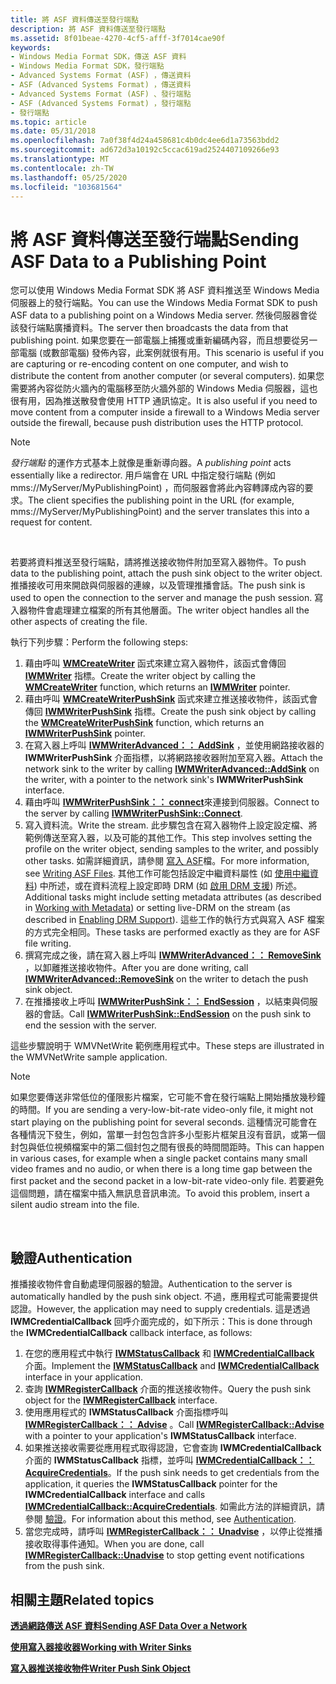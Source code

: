 ```yaml
---
title: 將 ASF 資料傳送至發行端點
description: 將 ASF 資料傳送至發行端點
ms.assetid: 8f01beae-4270-4cf5-afff-3f7014cae90f
keywords:
- Windows Media Format SDK，傳送 ASF 資料
- Windows Media Format SDK，發行端點
- Advanced Systems Format (ASF) ，傳送資料
- ASF (Advanced Systems Format) ，傳送資料
- Advanced Systems Format (ASF) 、發行端點
- ASF (Advanced Systems Format) ，發行端點
- 發行端點
ms.topic: article
ms.date: 05/31/2018
ms.openlocfilehash: 7a0f38f4d24a458681c4b0dc4ee6d1a73563bdd2
ms.sourcegitcommit: ad672d3a10192c5ccac619ad2524407109266e93
ms.translationtype: MT
ms.contentlocale: zh-TW
ms.lasthandoff: 05/25/2020
ms.locfileid: "103681564"
---
```

# <a name="sending-asf-data-to-a-publishing-point"></a><span data-ttu-id="5a901-110">將 ASF 資料傳送至發行端點</span><span class="sxs-lookup"><span data-stu-id="5a901-110">Sending ASF Data to a Publishing Point</span></span>

<span data-ttu-id="5a901-111">您可以使用 Windows Media Format SDK 將 ASF 資料推送至 Windows Media 伺服器上的發行端點。</span><span class="sxs-lookup"><span data-stu-id="5a901-111">You can use the Windows Media Format SDK to push ASF data to a publishing point on a Windows Media server.</span></span> <span data-ttu-id="5a901-112">然後伺服器會從該發行端點廣播資料。</span><span class="sxs-lookup"><span data-stu-id="5a901-112">The server then broadcasts the data from that publishing point.</span></span> <span data-ttu-id="5a901-113">如果您要在一部電腦上捕獲或重新編碼內容，而且想要從另一部電腦 (或數部電腦) 發佈內容，此案例就很有用。</span><span class="sxs-lookup"><span data-stu-id="5a901-113">This scenario is useful if you are capturing or re-encoding content on one computer, and wish to distribute the content from another computer (or several computers).</span></span> <span data-ttu-id="5a901-114">如果您需要將內容從防火牆內的電腦移至防火牆外部的 Windows Media 伺服器，這也很有用，因為推送散發會使用 HTTP 通訊協定。</span><span class="sxs-lookup"><span data-stu-id="5a901-114">It is also useful if you need to move content from a computer inside a firewall to a Windows Media server outside the firewall, because push distribution uses the HTTP protocol.</span></span>

> [!Note]  
> <span data-ttu-id="5a901-115">*發行端點* 的運作方式基本上就像是重新導向器。</span><span class="sxs-lookup"><span data-stu-id="5a901-115">A *publishing point* acts essentially like a redirector.</span></span> <span data-ttu-id="5a901-116">用戶端會在 URL 中指定發行端點 (例如 mms://MyServer/MyPublishingPoint) ，而伺服器會將此內容轉譯成內容的要求。</span><span class="sxs-lookup"><span data-stu-id="5a901-116">The client specifies the publishing point in the URL (for example, mms://MyServer/MyPublishingPoint) and the server translates this into a request for content.</span></span>

 

<span data-ttu-id="5a901-117">若要將資料推送至發行端點，請將推送接收物件附加至寫入器物件。</span><span class="sxs-lookup"><span data-stu-id="5a901-117">To push data to the publishing point, attach the push sink object to the writer object.</span></span> <span data-ttu-id="5a901-118">推播接收可用來開啟與伺服器的連線，以及管理推播會話。</span><span class="sxs-lookup"><span data-stu-id="5a901-118">The push sink is used to open the connection to the server and manage the push session.</span></span> <span data-ttu-id="5a901-119">寫入器物件會處理建立檔案的所有其他層面。</span><span class="sxs-lookup"><span data-stu-id="5a901-119">The writer object handles all the other aspects of creating the file.</span></span>

<span data-ttu-id="5a901-120">執行下列步驟：</span><span class="sxs-lookup"><span data-stu-id="5a901-120">Perform the following steps:</span></span>

1.  <span data-ttu-id="5a901-121">藉由呼叫 [**WMCreateWriter**](/previous-versions/windows/desktop/api/Wmsdkidl/nf-wmsdkidl-wmcreatewriter) 函式來建立寫入器物件，該函式會傳回 [**IWMWriter**](/previous-versions/windows/desktop/api/wmsdkidl/nn-wmsdkidl-iwmwriter) 指標。</span><span class="sxs-lookup"><span data-stu-id="5a901-121">Create the writer object by calling the [**WMCreateWriter**](/previous-versions/windows/desktop/api/Wmsdkidl/nf-wmsdkidl-wmcreatewriter) function, which returns an [**IWMWriter**](/previous-versions/windows/desktop/api/wmsdkidl/nn-wmsdkidl-iwmwriter) pointer.</span></span>
2.  <span data-ttu-id="5a901-122">藉由呼叫 [**WMCreateWriterPushSink**](/previous-versions/windows/desktop/api/wmsdkidl/nf-wmsdkidl-wmcreatewriterpushsink) 函式來建立推送接收物件，該函式會傳回 [**IWMWriterPushSink**](/previous-versions/windows/desktop/api/wmsdkidl/nn-wmsdkidl-iwmwriterpushsink) 指標。</span><span class="sxs-lookup"><span data-stu-id="5a901-122">Create the push sink object by calling the [**WMCreateWriterPushSink**](/previous-versions/windows/desktop/api/wmsdkidl/nf-wmsdkidl-wmcreatewriterpushsink) function, which returns an [**IWMWriterPushSink**](/previous-versions/windows/desktop/api/wmsdkidl/nn-wmsdkidl-iwmwriterpushsink) pointer.</span></span>
3.  <span data-ttu-id="5a901-123">在寫入器上呼叫 [**IWMWriterAdvanced：： AddSink**](/previous-versions/windows/desktop/api/Wmsdkidl/nf-wmsdkidl-iwmwriteradvanced-addsink) ，並使用網路接收器的 **IWMWriterPushSink** 介面指標，以將網路接收器附加至寫入器。</span><span class="sxs-lookup"><span data-stu-id="5a901-123">Attach the network sink to the writer by calling [**IWMWriterAdvanced::AddSink**](/previous-versions/windows/desktop/api/Wmsdkidl/nf-wmsdkidl-iwmwriteradvanced-addsink) on the writer, with a pointer to the network sink's **IWMWriterPushSink** interface.</span></span>
4.  <span data-ttu-id="5a901-124">藉由呼叫 [**IWMWriterPushSink：： connect**](/previous-versions/windows/desktop/api/Wmsdkidl/nf-wmsdkidl-iwmwriterpushsink-connect)來連接到伺服器。</span><span class="sxs-lookup"><span data-stu-id="5a901-124">Connect to the server by calling [**IWMWriterPushSink::Connect**](/previous-versions/windows/desktop/api/Wmsdkidl/nf-wmsdkidl-iwmwriterpushsink-connect).</span></span>
5.  <span data-ttu-id="5a901-125">寫入資料流。</span><span class="sxs-lookup"><span data-stu-id="5a901-125">Write the stream.</span></span> <span data-ttu-id="5a901-126">此步驟包含在寫入器物件上設定設定檔、將範例傳送至寫入器，以及可能的其他工作。</span><span class="sxs-lookup"><span data-stu-id="5a901-126">This step involves setting the profile on the writer object, sending samples to the writer, and possibly other tasks.</span></span> <span data-ttu-id="5a901-127">如需詳細資訊，請參閱 [寫入 ASF](writing-asf-files.md)檔。</span><span class="sxs-lookup"><span data-stu-id="5a901-127">For more information, see [Writing ASF Files](writing-asf-files.md).</span></span> <span data-ttu-id="5a901-128">其他工作可能包括設定中繼資料屬性 (如 [使用中繼資料](working-with-metadata.md)) 中所述，或在資料流程上設定即時 DRM (如 [啟用 DRM 支援](enabling-drm-support.md)) 所述。</span><span class="sxs-lookup"><span data-stu-id="5a901-128">Additional tasks might include setting metadata attributes (as described in [Working with Metadata](working-with-metadata.md)) or setting live-DRM on the stream (as described in [Enabling DRM Support](enabling-drm-support.md)).</span></span> <span data-ttu-id="5a901-129">這些工作的執行方式與寫入 ASF 檔案的方式完全相同。</span><span class="sxs-lookup"><span data-stu-id="5a901-129">These tasks are performed exactly as they are for ASF file writing.</span></span>
6.  <span data-ttu-id="5a901-130">撰寫完成之後，請在寫入器上呼叫 [**IWMWriterAdvanced：： RemoveSink**](/previous-versions/windows/desktop/api/Wmsdkidl/nf-wmsdkidl-iwmwriteradvanced-removesink) ，以卸離推送接收物件。</span><span class="sxs-lookup"><span data-stu-id="5a901-130">After you are done writing, call [**IWMWriterAdvanced::RemoveSink**](/previous-versions/windows/desktop/api/Wmsdkidl/nf-wmsdkidl-iwmwriteradvanced-removesink) on the writer to detach the push sink object.</span></span>
7.  <span data-ttu-id="5a901-131">在推播接收上呼叫 [**IWMWriterPushSink：： EndSession**](/previous-versions/windows/desktop/api/Wmsdkidl/nf-wmsdkidl-iwmwriterpushsink-endsession) ，以結束與伺服器的會話。</span><span class="sxs-lookup"><span data-stu-id="5a901-131">Call [**IWMWriterPushSink::EndSession**](/previous-versions/windows/desktop/api/Wmsdkidl/nf-wmsdkidl-iwmwriterpushsink-endsession) on the push sink to end the session with the server.</span></span>

<span data-ttu-id="5a901-132">這些步驟說明于 WMVNetWrite 範例應用程式中。</span><span class="sxs-lookup"><span data-stu-id="5a901-132">These steps are illustrated in the WMVNetWrite sample application.</span></span>

> [!Note]  
> <span data-ttu-id="5a901-133">如果您要傳送非常低位的僅限影片檔案，它可能不會在發行端點上開始播放幾秒鐘的時間。</span><span class="sxs-lookup"><span data-stu-id="5a901-133">If you are sending a very-low-bit-rate video-only file, it might not start playing on the publishing point for several seconds.</span></span> <span data-ttu-id="5a901-134">這種情況可能會在各種情況下發生，例如，當單一封包包含許多小型影片框架且沒有音訊，或第一個封包與低位視頻檔案中的第二個封包之間有很長的時間間距時。</span><span class="sxs-lookup"><span data-stu-id="5a901-134">This can happen in various cases, for example when a single packet contains many small video frames and no audio, or when there is a long time gap between the first packet and the second packet in a low-bit-rate video-only file.</span></span> <span data-ttu-id="5a901-135">若要避免這個問題，請在檔案中插入無訊息音訊串流。</span><span class="sxs-lookup"><span data-stu-id="5a901-135">To avoid this problem, insert a silent audio stream into the file.</span></span>

 

## <a name="authentication"></a><span data-ttu-id="5a901-136">驗證</span><span class="sxs-lookup"><span data-stu-id="5a901-136">Authentication</span></span>

<span data-ttu-id="5a901-137">推播接收物件會自動處理伺服器的驗證。</span><span class="sxs-lookup"><span data-stu-id="5a901-137">Authentication to the server is automatically handled by the push sink object.</span></span> <span data-ttu-id="5a901-138">不過，應用程式可能需要提供認證。</span><span class="sxs-lookup"><span data-stu-id="5a901-138">However, the application may need to supply credentials.</span></span> <span data-ttu-id="5a901-139">這是透過 **IWMCredentialCallback** 回呼介面完成的，如下所示：</span><span class="sxs-lookup"><span data-stu-id="5a901-139">This is done through the **IWMCredentialCallback** callback interface, as follows:</span></span>

1.  <span data-ttu-id="5a901-140">在您的應用程式中執行 [**IWMStatusCallback**](/previous-versions/windows/desktop/api/wmsdkidl/nn-wmsdkidl-iwmstatuscallback) 和 [**IWMCredentialCallback**](/previous-versions/windows/desktop/api/wmsdkidl/nn-wmsdkidl-iwmcredentialcallback) 介面。</span><span class="sxs-lookup"><span data-stu-id="5a901-140">Implement the [**IWMStatusCallback**](/previous-versions/windows/desktop/api/wmsdkidl/nn-wmsdkidl-iwmstatuscallback) and [**IWMCredentialCallback**](/previous-versions/windows/desktop/api/wmsdkidl/nn-wmsdkidl-iwmcredentialcallback) interface in your application.</span></span>
2.  <span data-ttu-id="5a901-141">查詢 [**IWMRegisterCallback**](/previous-versions/windows/desktop/api/wmsdkidl/nn-wmsdkidl-iwmregistercallback) 介面的推送接收物件。</span><span class="sxs-lookup"><span data-stu-id="5a901-141">Query the push sink object for the [**IWMRegisterCallback**](/previous-versions/windows/desktop/api/wmsdkidl/nn-wmsdkidl-iwmregistercallback) interface.</span></span>
3.  <span data-ttu-id="5a901-142">使用應用程式的 **IWMStatusCallback** 介面指標呼叫 [**IWMRegisterCallback：： Advise**](/previous-versions/windows/desktop/api/Wmsdkidl/nf-wmsdkidl-iwmregistercallback-advise) 。</span><span class="sxs-lookup"><span data-stu-id="5a901-142">Call [**IWMRegisterCallback::Advise**](/previous-versions/windows/desktop/api/Wmsdkidl/nf-wmsdkidl-iwmregistercallback-advise) with a pointer to your application's **IWMStatusCallback** interface.</span></span>
4.  <span data-ttu-id="5a901-143">如果推送接收需要從應用程式取得認證，它會查詢 **IWMCredentialCallback** 介面的 **IWMStatusCallback** 指標，並呼叫 [**IWMCredentialCallback：： AcquireCredentials**](/previous-versions/windows/desktop/api/Wmsdkidl/nf-wmsdkidl-iwmcredentialcallback-acquirecredentials)。</span><span class="sxs-lookup"><span data-stu-id="5a901-143">If the push sink needs to get credentials from the application, it queries the **IWMStatusCallback** pointer for the **IWMCredentialCallback** interface and calls [**IWMCredentialCallback::AcquireCredentials**](/previous-versions/windows/desktop/api/Wmsdkidl/nf-wmsdkidl-iwmcredentialcallback-acquirecredentials).</span></span> <span data-ttu-id="5a901-144">如需此方法的詳細資訊，請參閱 [驗證](authentication.md)。</span><span class="sxs-lookup"><span data-stu-id="5a901-144">For information about this method, see [Authentication](authentication.md).</span></span>
5.  <span data-ttu-id="5a901-145">當您完成時，請呼叫 [**IWMRegisterCallback：： Unadvise**](/previous-versions/windows/desktop/api/Wmsdkidl/nf-wmsdkidl-iwmregistercallback-unadvise) ，以停止從推播接收取得事件通知。</span><span class="sxs-lookup"><span data-stu-id="5a901-145">When you are done, call [**IWMRegisterCallback::Unadvise**](/previous-versions/windows/desktop/api/Wmsdkidl/nf-wmsdkidl-iwmregistercallback-unadvise) to stop getting event notifications from the push sink.</span></span>

## <a name="related-topics"></a><span data-ttu-id="5a901-146">相關主題</span><span class="sxs-lookup"><span data-stu-id="5a901-146">Related topics</span></span>

<dl> <dt>

[<span data-ttu-id="5a901-147">**透過網路傳送 ASF 資料**</span><span class="sxs-lookup"><span data-stu-id="5a901-147">**Sending ASF Data Over a Network**</span></span>](sending-asf-data-over-a-network.md)
</dt> <dt>

[<span data-ttu-id="5a901-148">**使用寫入器接收器**</span><span class="sxs-lookup"><span data-stu-id="5a901-148">**Working with Writer Sinks**</span></span>](working-with-writer-sinks.md)
</dt> <dt>

[<span data-ttu-id="5a901-149">**寫入器推送接收物件**</span><span class="sxs-lookup"><span data-stu-id="5a901-149">**Writer Push Sink Object**</span></span>](writer-push-sink-object.md)
</dt> </dl>

 

 




